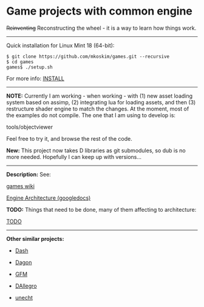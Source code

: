 Game projects with common engine
================================

~~Reinventing~~ Reconstructing the wheel - it is a way to learn how
things work.

---

Quick installation for Linux Mint 18 (64-bit):

```
$ git clone https://github.com/mkoskim/games.git --recursive
$ cd games
games$ ./setup.sh
```

For more info: [INSTALL](https://github.com/mkoskim/games/blob/master/INSTALL)

---

**NOTE:** Currently I am working - when working - with (1) new asset loading
system based on assimp, (2) integrating lua for loading assets, and then
(3) restructure shader engine to match the changes. At the moment, 
most of the examples do not compile. The one that I am using to develop is:

tools/objectviewer

Feel free to try it, and browse the rest of the code.

**New:** This project now takes D libraries as git submodules, so dub is no
more needed. Hopefully I can keep up with versions...

---

**Description:** See:

[games wiki](https://github.com/mkoskim/games/wiki)

[Engine Architecture (googledocs)](https://drive.google.com/open?id=1naIU1XoFX2Qmj-EIo02rn3QQdQ-95cXKt9H4fcCajGo&authuser=0)

**TODO:** Things that need to be done, many of them affecting to architecture:

[TODO](https://github.com/mkoskim/games/blob/master/engine/doc/TODO)

---

**Other similar projects:**

* [Dash](https://github.com/Circular-Studios/Dash)

* [Dagon](https://github.com/gecko0307/dagon)

* [GFM](https://github.com/d-gamedev-team/gfm)

* [DAllegro](https://github.com/SiegeLord/DAllegro5)

* [unecht](https://github.com/Extrawurst/unecht)
